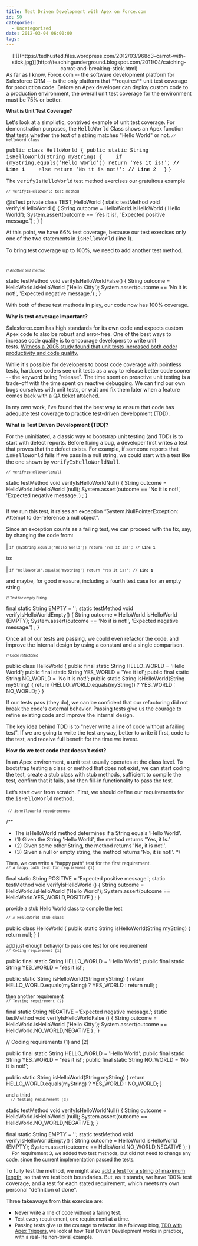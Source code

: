 ```yaml
---
title: Test Driven Development with Apex on Force.com
id: 50
categories:
  - Uncategorized
date: 2012-03-04 06:00:00
tags:
---
```


<div class="separator" style="clear:both;text-align:center;">[![](https://tedhusted.files.wordpress.com/2012/03/968d3-carrot-with-stick.jpg)](http://teachingunderground.blogspot.com/2011/04/catching-carrot-and-breaking-stick.html)</div>
As far as I know, Force.com -- the software development platform for Salesforce CRM -- is the only platform that **requires** unit test coverage for production code. Before an Apex developer can deploy custom code to a production environment, the overall unit test coverage for the environment must be 75% or better.

<span style="font-size:large;">**<span style="font-size:small;">What is Unit Test Coverage?</span>**</span>

Let's look at a simplistic, contrived example of unit test coverage. For demonstration purposes, the <span style="font-family:'Courier New', Courier, monospace;">HelloWorld</span> Class shows an Apex function that tests whether the text of a string matches "Hello World" or not.
<a name="more"></a><span style="font-size:x-small;"><span style="font-family:'Courier New', Courier, monospace;">// HelloWord Class</span></span>

<span style="font-family:'Courier New', Courier, monospace;">public class HelloWorld {</span><span style="font-family:'Courier New', Courier, monospace;">
public static String isHelloWorld(String myString) {</span>
<span style="font-family:'Courier New', Courier, monospace;">    if (myString.equals('Hello World')) return 'Yes it is!'; **// Line 1**</span>
<span style="font-family:'Courier New', Courier, monospace;">    else return 'No it is not!': **// Line 2**</span>
<span style="font-family:'Courier New', Courier, monospace;">  }</span>
<span style="font-family:'Courier New', Courier, monospace;">}</span>

The <span style="font-family:'Courier New', Courier, monospace;">verifyIsHelloWorld</span> test method exercises our gratuitous example

<span style="font-family:'Courier New', Courier, monospace;font-size:x-small;">// verifyIsHelloWorld test method</span>

@isTest
private class TEST_HelloWorld {
static testMethod void verifyIsHelloWorld () {
String outcome = HelloWorld.isHelloWorld ('Hello World');
System.assert(outcome == 'Yes it is!', 'Expected positive message.') ;
}
}

At this point, we have 66% test coverage, because our test exercises only one of the two statements in <span style="font-family:'Courier New', Courier, monospace;">isHelloWorld</span> (line 1).

To bring test coverage up to 100%, we need to add another test method.
<div><span style="font-size:x-small;"> </span></div>
<div>

<span style="font-size:x-small;">// Another test method</span>

static testMethod void verifyIsHelloWorldFalse() {
String outcome = HelloWorld.isHelloWorld ('Hello Kitty');
System.assert(outcome == 'No it is not!', 'Expected negative message.') ;
}

</div>
With both of these test methods in play, our code now has 100% coverage.

**Why is test coverage important?**

Salesforce.com has high standards for its own code and expects custom Apex code to also be robust and error-free. One of the best ways to increase code quality is to encourage developers to write unit tests. [Witness a 2005 study found that unit tests increased both coder productivity and code quality.](http://nparc.cisti-icist.nrc-cnrc.gc.ca/npsi/ctrl?action=shwart&amp;index=an&amp;req=5763742&amp;lang=en)

While it's possible for developers to boost code coverage with pointless tests, hardcore coders see unit tests as a way to release better code sooner -- the keyword being "release". The time spent on proactive unit testing is a trade-off with the time spent on reactive debugging. We can find our own bugs ourselves with unit tests, or wait and fix them later when a feature comes back with a QA ticket attached.

In my own work, I've found that the best way to ensure that code has adequate test coverage to practice test-driven development (TDD).

**What is Test Driven Development (TDD)?**

For the uninitiated, a classic way to bootstrap unit testing (and TDD) is to start with defect reports. Before fixing a bug, a developer first writes a test that proves that the defect exists. For example, if someone reports that <span style="font-family:'Courier New', Courier, monospace;">isHelloWorld</span> fails if we pass in a null string, we could start with a test like the one shown by <span style="font-family:'Courier New', Courier, monospace;">verifyIsHelloWorldNull</span>.

<span style="font-size:x-small;"><span style="font-family:'Courier New', Courier, monospace;">// verifyIsHelloWorldNull</span></span>

static testMethod void verifyIsHelloWorldNull() {
String outcome = HelloWorld.isHelloWorld (null);
System.assert(outcome == 'No it is not!', 'Expected negative message.') ;
}
<div style="font-family:inherit;"></div>
<div style="font-family:inherit;"><span style="font-size:x-small;"> </span></div>
If we run this test, it raises an exception “System.NullPointerException: Attempt to de-reference a null object”.

Since an exception counts as a failing test, we can proceed with the fix, say, by changing the code from:

| <span style="font-size:x-small;"><span style="font-family:'Courier New', Courier, monospace;">if (myString.equals('Hello World')) return 'Yes it is!'; **// Line 1**</span></span>

to:

| <span style="font-family:'Courier New', Courier, monospace;font-size:x-small;">if 'HelloWorld'.equals('myString') return 'Yes it is!'; **// Line 1**</span>

and maybe, for good measure, including a fourth test case for an empty string.
<div>

<span style="font-size:x-small;">// Test for empty String</span>

final static String EMPTY = '';
static testMethod void verifyIsHelloWorldEmpty() {
String outcome = HelloWorld.isHelloWorld (EMPTY);
System.assert(outcome == 'No it is not!', 'Expected negative message.') ;
}

</div>
<span style="font-family:inherit;">Once all of our tests are passing, we could even refactor the code, and improve the internal design by using a constant and a single comparison.</span>
<div>

<span style="font-size:x-small;">// Code refactored</span>

public class HelloWorld {
public final static String HELLO_WORLD = 'Hello World';
public final static String YES_WORLD = 'Yes it is!';
public final static String NO_WORLD = 'No it is not!';
public static String isHelloWorld(String myString) {
return (HELLO_WORLD.equals(myString)) ? YES_WORLD : NO_WORLD;
}
}

</div>
<span style="font-family:inherit;">If our tests pass (they do), we can be confident that our refactoring did not break the code's external behavior. Passing tests give us the courage to refine existing code and improve the internal design.</span>

The key idea behind TDD is to "never write a line of code without a failing test". If we are going to write the test anyway, better to write it first, code to the test, and receive full benefit for the time we invest.

**How do we test code that doesn't exist?**

In an Apex environment, a unit test usually operates at the class level. To bootstrap testing a class or method that does not exist, we can start coding the test, create a stub class with stub methods, sufficient to compile the test, confirm that it fails, and then fill-in functionality to pass the test.

Let’s start over from scratch. First, we should define our requirements for the <span style="font-family:'Courier New', Courier, monospace;">isHelloWorld</span> method.

<span style="font-family:inherit;"> <span style="font-size:x-small;"><span style="font-family:'Courier New', Courier, monospace;">// isHelloWorld requirements</span></span></span>

/**
* The isHelloWorld method determines if a String equals 'Hello World'.
* (1) Given the String 'Hello World', the method returns "Yes, it Is."
* (2) Given some other String, the method returns 'No, it is not!'.
* (3) Given a null or empty string, the method returns 'No, it is not!'.
*/
<div style="font-family:inherit;"></div>
<div style="font-family:inherit;"><span style="font-size:small;">Then, we can write a "happy path" test for the first requirement.</span></div>
<div style="font-family:inherit;"></div>
<span style="font-size:x-small;"><span style="font-family:'Courier New', Courier, monospace;">// A happy path test for requirement (1)</span></span>

final static String POSITIVE = 'Expected positive message.';
static testMethod void verifyIsHelloWorld () {
String outcome = HelloWorld.isHelloWorld ('Hello World');
System.assert(outcome == HelloWorld.YES_WORLD,POSITIVE ) ;
}<span style="font-family:inherit;"> </span>
<div style="font-family:inherit;"><span style="font-size:small;">provide a stub Hello World class to compile the test</span></div>
<div style="font-family:inherit;"><span style="font-size:x-small;"> </span></div>
<span style="font-size:x-small;"><span style="font-family:'Courier New', Courier, monospace;">
// A HelloWorld stub class</span></span>

public class HelloWorld {
public static String isHelloWorld(String myString) {
return null;
}
}
<div style="font-family:inherit;"><span style="font-size:small;">add just enough behavior to pass one test for one requirement</span></div>
<span style="font-size:x-small;"><span style="font-family:'Courier New', Courier, monospace;"><span style="font-size:small;">
</span>// Coding requirement (1)</span></span>

public final static String HELLO_WORLD = 'Hello World';
public final static String YES_WORLD = 'Yes it is!';

public static String isHelloWorld(String myString) {
return HELLO_WORLD.equals(myString) ? YES_WORLD : return null;
<span style="font-size:x-small;"><span style="font-family:'Courier New', Courier, monospace;">}</span></span>
<div style="font-family:inherit;"></div>
<div style="font-family:inherit;"><span style="font-size:small;">then another requirement</span></div>
<span style="font-size:x-small;"><span style="font-family:'Courier New', Courier, monospace;">
// Testing requirement (2)</span></span>

final static String NEGATIVE =’Expected negative message.’;
static testMethod void verifyIsHelloWorldFalse () {
String outcome = HelloWorld.isHelloWorld ('Hello Kitty');
System.assert(outcome == HelloWorld.NO_WORLD,NEGATIVE ) ;
}

// Coding requirements (1) and (2)

public final static String HELLO_WORLD = 'Hello World';
public final static String YES_WORLD = 'Yes it is!';
public final static String NO_WORLD = 'No it is not!';

public static String isHelloWorld(String myString) {
return HELLO_WORLD.equals(myString) ? YES_WORLD : NO_WORLD;
}
<div style="font-family:inherit;"><span style="font-size:small;">and a third</span></div>
<span style="font-size:x-small;"><span style="font-family:'Courier New', Courier, monospace;">  </span></span>
<span style="font-size:x-small;"><span style="font-family:'Courier New', Courier, monospace;">// Testing requirement (3)</span></span>

static testMethod void verifyIsHelloWorldNull() {
String outcome = HelloWorld.isHelloWorld (null);
System.assert(outcome == HelloWorld.NO_WORLD,NEGATIVE );
}

final static String EMPTY = '';
static testMethod void verifyIsHelloWorldEmpty() {
String outcome = HelloWorld.isHelloWorld (EMPTY);
System.assert(outcome == HelloWorld.NO_WORLD,NEGATIVE );
}
<span style="font-family:inherit;font-size:small;"><span style="font-family:'Courier New', Courier, monospace;"> </span> </span>
<span style="font-family:inherit;font-size:small;">For requirement 3, we added two test methods, but did not need to change any code, since the current implementation passed the tests.</span>

To fully test the method, we might also [add a test for a string of maximum length](http://developer.force.com/cookbook/recipe/construct-random-strings-of-large-sizes-in-your-apex-tests), so that we test both boundaries. But, as it stands, we have 100% test coverage, and a test for each stated requirement, which meets my own personal "definition of done".

Three takeaways from this exercise are:

*   <span style="font-family:inherit;font-size:small;"> Never write a line of code without a failing test.</span>
*   <span style="font-family:inherit;font-size:small;"> Test every requirement, one requirement at a time.</span>
*   <span style="font-family:inherit;font-size:small;"> Passing tests give us the courage to refactor.</span>
<span style="font-family:inherit;font-size:small;"> In a followup blog, [TDD with Apex Triggers,](http://tedhusted.blogspot.com/2012/03/test-driven-development-with-apex.html) we look at how Test Driven Development works in practice, with a real-life non-trivial example.</span>
<span style="font-size:x-small;"><span style="font-family:'Courier New', Courier, monospace;"><span style="font-family:inherit;"></span></span></span>